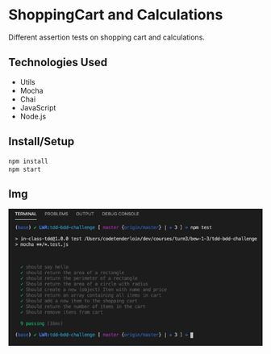 # ShoppingCart and Calculations
Different assertion tests on shopping cart and calculations.

## Technologies Used
- Utils
- Mocha
- Chai
- JavaScript
- Node.js


## Install/Setup

```
npm install
npm start
```


## Img

<img alt="Screen shot of the terminal showing all tests passing" src="https://github.com/lwrgithub/shoppingcart-and-calculations/blob/master/tests-pass.png" />
